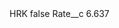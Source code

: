 <?xml version="1.0" encoding="UTF-8"?>
<CustomMetadata xmlns="http://soap.sforce.com/2006/04/metadata" xmlns:xsi="http://www.w3.org/2001/XMLSchema-instance" xmlns:xsd="http://www.w3.org/2001/XMLSchema">
    <label>HRK</label>
    <protected>false</protected>
    <values>
        <field>Rate__c</field>
        <value xsi:type="xsd:double">6.637</value>
    </values>
</CustomMetadata>
